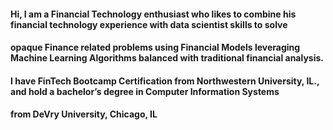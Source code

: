 #### Hi, I am a Financial Technology enthusiast who likes to combine his financial technology experience with data scientist skills to solve 
#### opaque Finance related problems using Financial Models leveraging Machine Learning Algorithms balanced with traditional financial analysis. 
#### I have FinTech Bootcamp Certification from Northwestern University, IL., and hold a bachelor’s degree in Computer Information Systems 
#### from DeVry University, Chicago, IL
